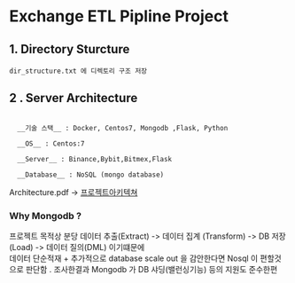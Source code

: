 
# Exchange ETL Pipline Project  





## 1. Directory Sturcture
    dir_structure.txt 에 디렉토리 구조 저장







## 2 . Server Architecture 
````

  __기술 스택__ : Docker, Centos7, Mongodb ,Flask, Python 

  __OS__ : Centos:7 

  __Server__ : Binance,Bybit,Bitmex,Flask  

  __Database__ : NoSQL (mongo database) 
````

Architecture.pdf -> [프로젝트아키텍쳐](https://github.com/wjs2063/Crypto_ETL/blob/main/%ED%94%84%EB%A1%9C%EC%A0%9D%ED%8A%B8%20%EC%95%84%ED%82%A4%ED%85%8D%EC%B3%90.pdf)


### Why Mongodb ?

프로젝트 목적상 분당 데이터 추출(Extract) -> 데이터 집계 (Transform)  -> DB 저장 (Load) -> 데이터 질의(DML) 이기떄문에     
데이터 단순적재 + 추가적으로 database scale out 을 감안한다면 Nosql 이 편할것으로 판단함 .  조사한결과 Mongodb 가 DB 샤딩(밸런싱기능) 등의 지원도 준수한편      



